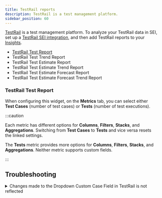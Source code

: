 ```yaml
---
title: TestRail reports
description: TestRail is a test management platform.
sidebar_position: 60
---
```


[TestRail](https://www.testrail.com/) is a test management platform. To analyze your TestRail data in SEI, set up a [TestRail SEI integration](../../sei-integrations/automated-integrations/sei-integration-testrail.md), and then add TestRail reports to your [Insights](../../sei-insights.md).

* [TestRail Test Report](#testrail-test-report)
* TestRail Test Trend Report
* TestRail Test Estimate Report
* TestRail Test Estimate Trend Report
* TestRail Test Estimate Forecast Report
* TestRail Test Estimate Forecast Trend Report

### TestRail Test Report

When configuring this widget, on the **Metrics** tab, you can select either **Test Cases** (number of test cases) or **Tests** (number of test executions).

:::caution

Each metric has different options for **Columns**, **Filters**, **Stacks**, and **Aggregations**. Switching from **Test Cases** to **Tests** and vice versa resets the linked settings.

The **Tests** metric provides more options for **Columns**, **Filters**, **Stacks**, and **Aggregations**. Neither metric supports custom fields.

:::

## Troubleshooting

<details>

<summary>Changes made to the Dropdown Custom Case Field in TestRail is not reflected</summary>

In some cases, changes made to a Dropdown Custom Case Field in TestRail may not be properly reflected if the "Save Field" button is disabled.

* Navigate to the **TestRail administration** panel.
* Select **"Administration"** from the main menu
* Click on **"Custom Fields"** in the **"Customizations"** section
* Edit the **Dropdown Custom Case Field**
* Inside the custom field settings, locate the **"Projects Options"** section.&#x20;
* Select the other option and not "**All Projects"**&#x20;
* After selecting the other option, switch back to **"All Projects"** as your choice.
* Ensure the **"Save Field"** button is not disabled.
* Save the field (Note: Make sure the Save Field button is not disabled, if its disabled changes will not be reflected).

</details>